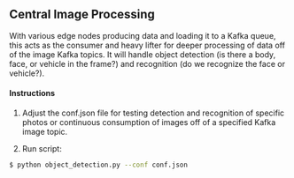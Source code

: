 ## Central Image Processing
With various edge nodes producing data and loading it to a Kafka queue, this acts as the consumer and heavy lifter for deeper processing of data off of the image Kafka topics. It will handle object detection (is there a body, face, or vehicle in the frame?) and recognition (do we recognize the face or vehicle?).

#### Instructions
1. Adjust the conf.json file for testing detection and recognition of specific photos or continuous consumption of images off of a specified Kafka image topic. 

2. Run script:

```sh
$ python object_detection.py --conf conf.json
```


